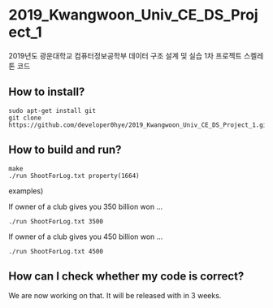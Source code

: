 # 2019_Kwangwoon_Univ_CE_DS_Project_1
2019년도 광운대학교 컴퓨터정보공학부  데이터 구조 설계 및 실습 1차 프로젝트 스켈레톤 코드

## How to install?

```
sudo apt-get install git
git clone https://github.com/developer0hye/2019_Kwangwoon_Univ_CE_DS_Project_1.git
```

## How to build and run?

```
make
./run ShootForLog.txt property(1664)
```

examples)

If owner of a club gives you 350 billion won ...

```
./run ShootForLog.txt 3500
```

If owner of a club gives you 450 billion won ...

```
./run ShootForLog.txt 4500
```

## How can I check whether my code is correct?

We are now working on that. It will be released with in 3 weeks.
